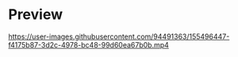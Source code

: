 # Preview

https://user-images.githubusercontent.com/94491363/155496447-f4175b87-3d2c-4978-bc48-99d60ea67b0b.mp4

